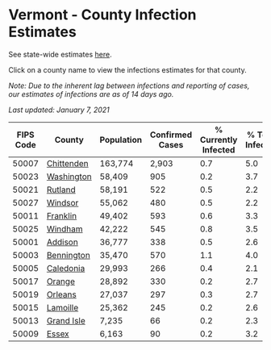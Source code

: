 # Vermont - County Infection Estimates

See state-wide estimates [here](/infections/us-vt).

Click on a county name to view the infections estimates for that county.

*Note: Due to the inherent lag between infections and reporting of cases, our estimates of infections are as of 14 days ago.*

*Last updated: January 7, 2021*

|   FIPS Code |                   County |   Population |   Confirmed Cases |   % Currently Infected |   % Total Infected |
|-------------|--------------------------|--------------|-------------------|------------------------|--------------------|
|       50007 | [Chittenden](chittenden) |      163,774 |             2,903 |                    0.7 |                5.0 |
|       50023 | [Washington](washington) |       58,409 |               905 |                    0.2 |                3.7 |
|       50021 |       [Rutland](rutland) |       58,191 |               522 |                    0.5 |                2.2 |
|       50027 |       [Windsor](windsor) |       55,062 |               480 |                    0.5 |                2.2 |
|       50011 |     [Franklin](franklin) |       49,402 |               593 |                    0.6 |                3.3 |
|       50025 |       [Windham](windham) |       42,222 |               545 |                    0.8 |                3.5 |
|       50001 |       [Addison](addison) |       36,777 |               338 |                    0.5 |                2.6 |
|       50003 | [Bennington](bennington) |       35,470 |               570 |                    1.1 |                4.0 |
|       50005 |   [Caledonia](caledonia) |       29,993 |               266 |                    0.4 |                2.1 |
|       50017 |         [Orange](orange) |       28,892 |               330 |                    0.2 |                2.7 |
|       50019 |       [Orleans](orleans) |       27,037 |               297 |                    0.3 |                2.7 |
|       50015 |     [Lamoille](lamoille) |       25,362 |               245 |                    0.2 |                2.6 |
|       50013 | [Grand Isle](grand-isle) |        7,235 |                66 |                    0.2 |                2.3 |
|       50009 |           [Essex](essex) |        6,163 |                90 |                    0.2 |                3.2 |